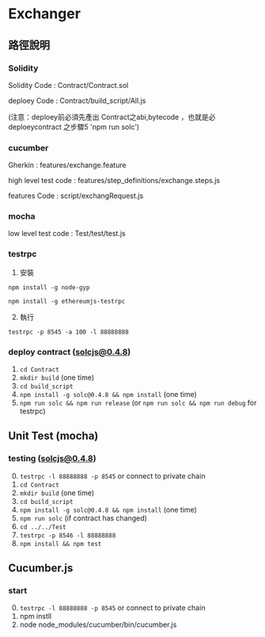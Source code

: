# Exchanger


## 路徑說明
### Solidity

Solidity Code : Contract/Contract.sol

deploey Code : Contract/build_script/All.js

(注意：deploey前必須先產出 Contract之abi,bytecode ，也就是必deploeycontract 之步驟5 'npm run solc')

### cucumber

Gherkin : features/exchange.feature

high level test code : features/step_definitions/exchange.steps.js

features Code : script/exchangRequest.js

### mocha

low level test code : Test/test/test.js



### testrpc

1. 安裝

  ```npm install -g node-gyp```

  ```npm install -g ethereumjs-testrpc```

2. 執行

  ```testrpc -p 8545 -a 100 -l 88888888```

### deploy contract (solcjs@0.4.8)

1. ```cd Contract```
2. ```mkdir build``` (one time)
3. ```cd build_script```
4. ```npm install -g solc@0.4.8 && npm install``` (one time)
5. ```npm run solc && npm run release``` (or ```npm run solc && npm run debug``` for testrpc)

## Unit Test (mocha)
### testing (solcjs@0.4.8)

0. ```testrpc -l 88888888 -p 8545``` or connect to private chain
1. ```cd Contract```
2. ```mkdir build``` (one time)
3. ```cd build_script```
4. ```npm install -g solc@0.4.8 && npm install``` (one time)
5. ```npm run solc``` (if contract has changed)
6. ```cd ../../Test```
7. ```testrpc -p 8546 -l 88888888```
8. ```npm install && npm test```

## Cucumber.js
### start ###

0. ```testrpc -l 88888888 -p 8545``` or connect to private chain
1. npm instll
2. node node_modules/cucumber/bin/cucumber.js
